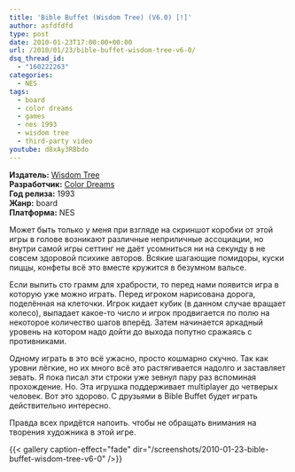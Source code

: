 ```yaml
---
title: 'Bible Buffet (Wisdom Tree) (V6.0) [!]'
author: asfdfdfd
type: post
date: 2010-01-23T17:00:00+00:00
url: /2010/01/23/bible-buffet-wisdom-tree-v6-0/
dsq_thread_id:
  - "160222263"
categories:
  - NES
tags:
  - board
  - color dreams
  - games
  - nes 1993
  - wisdom tree
  - third-party video  
youtube: d8xAy3RBbdo 
---
```

**Издатель:** [Wisdom Tree][1]  
**Разработчик:** [Color Dreams][1]  
**Год релиза:** 1993  
**Жанр:** board  
**Платформа:** NES

Может быть только у меня при взгляде на скриншот коробки от этой игры в голове возникают различные неприличные ассоциации, но внутри самой игры сеттинг не даёт усомниться ни на секунду в не совсем здоровой психике авторов. Всякие шагающие помидоры, куски пиццы, конфеты всё это вместе кружится в безумном вальсе.

Если выпить сто грамм для храбрости, то перед нами появится игра в которую уже можно играть. Перед игроком нарисована дорога, поделённая на клеточки. Игрок кидает кубик (в данном случае вращает колесо), выпадает какое-то число и игрок продвигается по полю на некоторое количество шагов вперёд. Затем начинается аркадный уровень на котором надо дойти до выхода попутно сражаясь с противниками.

Одному играть в это всё ужасно, просто кошмарно скучно. Так как уровни лёгкие, но их много всё это растягивается надолго и заставляет зевать. Я пока писал эти строки уже зевнул пару раз вспоминая прохождение. Но. Эта игрушка поддерживает multiplayer до четверых человек. Вот это здорово. С друзьями в Bible Buffet будет играть действительно интересно. 

Правда всех придётся напоить. чтобы не обращать внимания на творения художника в этой игре.

<!--more-->

{{< gallery caption-effect="fade" dir="/screenshots/2010-01-23-bible-buffet-wisdom-tree-v6-0" />}}

 [1]: https://www.mobygames.com/company/color-dreams-inc
